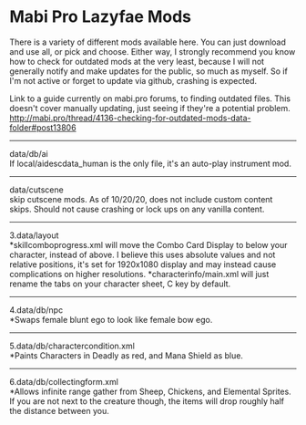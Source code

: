# Mabi Pro Lazyfae Mods
 
There is a variety of different mods available here.  You can just download and use all, or pick and choose.  Either way, I strongly recommend you know how to check for outdated mods at the very least, because I will not generally notify and make updates for the public, so much as myself.  So if I'm not active or forget to update via github, crashing is expected.

Link to a guide currently on mabi.pro forums, to finding outdated files.  This doesn't cover manually updating, just seeing if they're a potential problem.<br>
<http://mabi.pro/thread/4136-checking-for-outdated-mods-data-folder#post13806>
<hr></hr>

data/db/ai<br>
If local/aidescdata_human is the only file, it's an auto-play instrument mod.
___
data/cutscene<br>
skip cutscene mods.  As of 10/20/20, does not include custom content skips.  Should not cause crashing or lock ups on any vanilla content.
___
   3.data/layout<br>
   *skillcomboprogress.xml will move the Combo Card Display to below your character, instead of above.  I believe this uses absolute values and not relative positions, it's set for 1920x1080 display and may instead cause complications on higher resolutions.
   *characterinfo/main.xml will just rename the tabs on your character sheet, C key by default.
___
   4.data/db/npc<br>
   *Swaps female blunt ego to look like female bow ego.
___
   5.data/db/charactercondition.xml<br>
   *Paints Characters in Deadly as red, and Mana Shield as blue.
___
   6.data/db/collectingform.xml<br>
   *Allows infinite range gather from Sheep, Chickens, and Elemental Sprites.  If you are not next to the creature though, the items will drop roughly half the distance between you.
   
   
